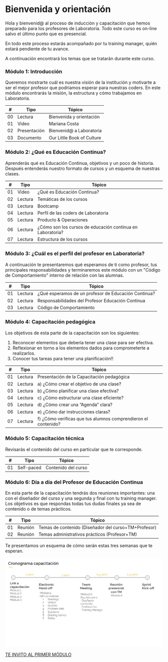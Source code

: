 # Bienvenida y orientación

Hola y bienvenid@ al proceso de inducción y capacitación que hemos preparado para los profesores de Laboratoria. Todo este curso es on-line salvo el último punto que es presencial.

En todo este proceso estarás acompañado por tu training manager, quién estará pendiente de tu avance.

A continuación encontrará los temas que se tratarán durante este curso.


### Módulo 1: Introducción

Queremos mostrarte cuál es nuestra visión de la institución y motivarte a ser el mejor profesor que podríamos esperar para nuestras coders. En este módulo encontrarás la misión, la estructura y cómo trabajamos en Laboratoria.


| # | Tipo | Tópico
| - | ----- | -----
| 00 | Lectura | Bienvenida y orientación
| 01 | Video   | Mariana Costa
| 02 | Presentación | Bienvenid@ a Laboratoria
| 03 | Documento | Our Little Book of Culture


### Módulo 2: ¿Qué es Educación Continua?

Aprenderás qué es Educación Continua, objetivos y un poco de historia. Después entenderás nuestro formato de cursos y un esquema de nuestras clases.

| # | Tipo | Tópico
| - | ----- | -----
| 01 | Video | ¿Qué es Educación Continua?
| 02 | Lectura | Temáticas de los cursos
| 03 | Lectura | Bootcamp
| 04 | Lectura | Perfil de las coders de Laboratoria
| 05 | Lectura | Producto & Operaciones
| 06 | Lectura | ¿Cómo son los cursos de educación continua en Laboratoria?
| 07 | Lectura | Estructura de los cursos


### Módulo 3: ¿Cuál es el perfil del profesor en Laboratoria?

A continuación te presentaremos qué esperamos de ti como profesor, tus principales responsabilidades  y terminaremos este módulo con un "Código de Comportamiento" interno de relación con las alumnas.

| # | Tipo | Tópico
| - | ----- | -----
| 01 | Lectura | ¿Qué esperamos de un profesor de Educación Continua?
| 02 | Lectura | Responsabilidades del Profesor Educación Continua
| 03 | Lectura | Código de Comportamiento


### Módulo 4: Capacitación pedagógica

Los objetivos de esta parte de la capacitación son los siguientes:

1. Reconocer elementos que debería tener una clase para ser efectiva. 
2. Reflexionar en torno a los elementos dados para comprometerte a realizarlos. 
3. Conocer tus tareas para tener una planificación!!


| # | Tipo | Tópico
| - | ----- | -----
| 01 | Lectura | Presentación de la Capacitación pedagógica
| 02 | Lectura | a) ¿Cómo crear el objetivo de una clase?
| 03 | Lectura | b) ¿Cómo planificar una clase efectiva?
| 04 | Lectura | c) ¿Cómo estructurar una clase eficiente?
| 05 | Lectura | d) ¿Cómo crear una “Agenda” clara?
| 06 | Lectura | e) ¿Cómo dar instrucciones claras?
| 07 | Lectura | f) ¿Cómo verificas que tus alumnos comprendieron el contenido?


### Módulo 5: Capacitación técnica

Revisarás el contenido del curso en particular que te corresponde.

| # | Tipo | Tópico
| - | ----- | -----
| 01 | Self-paced | Contenido del curso


### Módulo 6: Día a día del Profesor de Educación Continua

En esta parte de la capacitación tendrás dos reuniones importantes: una con el diseñador del curso y una segunda y final con tu training manager. Los objetivos es que respondas todas tus dudas finales ya sea de contenido o de temas prácticos.

| # | Tipo | Tópico
| - | ----- | -----
| 01 | Reunión | Temas de contenido (Diseñador del curso+TM+Profesor)
| 02 | Reunión | Temas administrativos prácticos (Profesor+TM)

Te presentamos un esquema de cómo serán estas tres semanas que te esperan.

![Esquema](Diapositiva4.JPG)

[TE INVITO AL PRIMER MÓDULO](../02-introduccion/02-paso.md)
